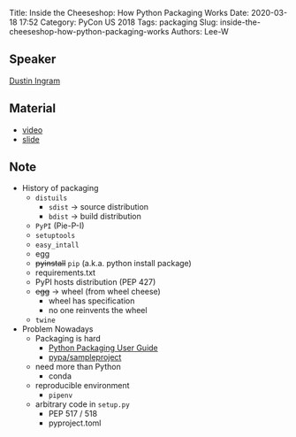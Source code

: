Title: Inside the Cheeseshop: How Python Packaging Works
Date: 2020-03-18 17:52
Category: PyCon US 2018
Tags: packaging
Slug: inside-the-cheeseshop-how-python-packaging-works
Authors: Lee-W

## Speaker
[Dustin Ingram](https://twitter.com/di_codes)

## Material
* [video](https://www.youtube.com/watch?v=AQsZsgJ30AE)
* [slide](https://dustingram.com/talks/2018/10/23/inside-the-cheeseshop/)

## Note

* History of packaging
    * `distuils`
        * `sdist` -> source distribution
        * `bdist` -> build distribution
    * `PyPI` (Pie-P-I)
    * `setuptools`
    * `easy_intall`
    * egg
    * ~~pyinstall~~ `pip` (a.k.a. python install package)
    * requirements.txt
    * PyPI hosts distribution (PEP 427)
    * ~~egg~~ -> wheel (from wheel cheese)
        * wheel has specification
        * no one reinvents the wheel
    * `twine`
* Problem Nowadays
    * Packaging is hard
        * [Python Packaging User Guide](https://packaging.python.org/)
        * [pypa/sampleproject](https://github.com/pypa/sampleproject)
    * need more than Python
        * conda
    * reproducible environment
        * `pipenv`
    * arbitrary code in `setup.py`
        * PEP 517 / 518
        * pyproject.toml
